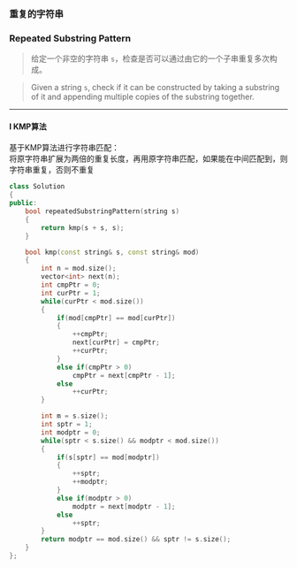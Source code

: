 ### 重复的字符串
### Repeated Substring Pattern

> 给定一个非空的字符串 `s`，检查是否可以通过由它的一个子串重复多次构成。  

> Given a string `s`, check if it can be constructed by taking a substring of it and appending multiple copies of the substring together.  

----------

#### I KMP算法

基于KMP算法进行字符串匹配：  
将原字符串扩展为两倍的重复长度，再用原字符串匹配，如果能在中间匹配到，则字符串重复，否则不重复  

```cpp
class Solution 
{
public:
    bool repeatedSubstringPattern(string s) 
    {
        return kmp(s + s, s);
    }

    bool kmp(const string& s, const string& mod)
    {
        int n = mod.size();
        vector<int> next(n);
        int cmpPtr = 0;
        int curPtr = 1;
        while(curPtr < mod.size())
        {
            if(mod[cmpPtr] == mod[curPtr])
            {
                ++cmpPtr;
                next[curPtr] = cmpPtr;
                ++curPtr;
            }
            else if(cmpPtr > 0)
                cmpPtr = next[cmpPtr - 1];
            else
                ++curPtr;
        }

        int m = s.size();
        int sptr = 1;
        int modptr = 0;
        while(sptr < s.size() && modptr < mod.size())
        {
            if(s[sptr] == mod[modptr])
            {
                ++sptr;
                ++modptr;
            }
            else if(modptr > 0)
                modptr = next[modptr - 1];
            else
                ++sptr;
        }
        return modptr == mod.size() && sptr != s.size();
    }
};
```
